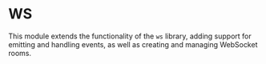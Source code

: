 # WS
 This module extends the functionality of the  `ws`  library, adding support for emitting and handling events, as well as creating and managing WebSocket rooms.
